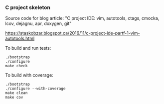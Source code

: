 ### C project skeleton

Source code for blog article:
"C project IDE: vim, autotools, ctags, cmocka, lcov, dejagnu, apr, doxygen, git"

https://staskobzar.blogspot.ca/2016/11/c-project-ide-partf-1-vim-autotools.html

To build and run tests:
```
./bootstrap
./configure
make check
```

To build with coverage:
```
./bootstrap
./configure --with-coverage
make clean
make cov
```


